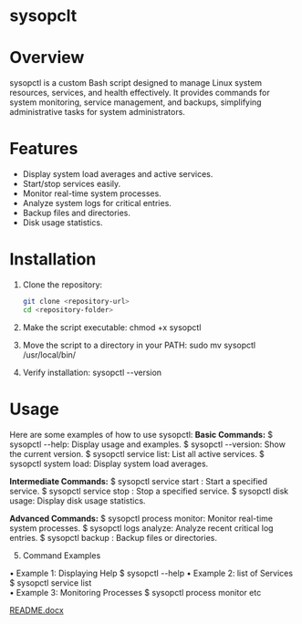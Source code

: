 # sysopclt

# Overview
sysopctl is a custom Bash script designed to manage Linux system resources, services, and health effectively. It provides commands for system monitoring, service management, and backups, simplifying administrative tasks for system administrators.

# Features
- Display system load averages and active services.
- Start/stop services easily.
- Monitor real-time system processes.
- Analyze system logs for critical entries.
- Backup files and directories.
- Disk usage statistics.

# Installation
1. Clone the repository:
   ```bash
   git clone <repository-url>
   cd <repository-folder>
   
2. Make the script executable:
chmod +x sysopctl

4. Move the script to a directory in your PATH:
sudo mv sysopctl /usr/local/bin/

6. Verify installation:
sysopctl --version

# Usage
Here are some examples of how to use sysopctl:
**Basic Commands:**
 $ sysopctl --help: Display usage and examples.
 $ sysopctl --version: Show the current version.
 $ sysopctl service list: List all active services.
 $ sysopctl system load: Display system load averages.
 
**Intermediate Commands:**
 $ sysopctl service start <name>: Start a specified service.
 $ sysopctl service stop <name>: Stop a specified service.
 $ sysopctl disk usage: Display disk usage statistics.

**Advanced Commands:**
 $ sysopctl process monitor: Monitor real-time system processes.
 $ sysopctl logs analyze: Analyze recent critical log entries.
 $ sysopctl backup <path>: Backup files or directories.

 5. Command Examples

•	Example 1: Displaying Help
$ sysopctl --help
•	Example 2: list of  Services
$ sysopctl service list  
•	Example 3: Monitoring Processes
$ sysopctl process monitor etc
 



[README.docx](https://github.com/user-attachments/files/18124923/README.docx)
